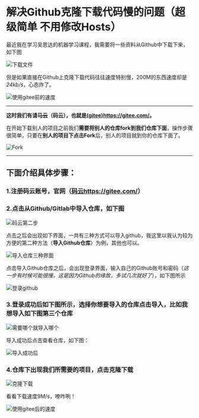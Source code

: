 # 解决Github克隆下载代码慢的问题（超级简单 不用修改Hosts）



最近我在学习吴恩达的机器学习课程，我需要将一些资料从Github中下载下来，如下图

![下载文件](https://cdn.jsdelivr.net/gh/JLUVicent/image-saving@master/20210731/下载文件.2zlalr0ipfk0.jpg)

但是如果直接在Github上克隆下载代码往往速度特别慢，200M的东西速度却是*24kb/s*，心态炸了。

![使用gitee前的速度](https://cdn.jsdelivr.net/gh/JLUVicent/image-saving@master/20210731/使用gitee前的速度.3kepcibov940.jpg)

***

**这时我们有请~~马云~~（码云），也就是[(gitee)](https://gitee.com/)<https://gitee.com/>。**

在开始下载别人的项目之前我们**需要将别人的仓库fork到我们仓库下面**，操作步骤很简单，只要在**别人的项目下点击Fork**后，别人的项目就到你的仓库下面了。

![Fork](https://cdn.jsdelivr.net/gh/JLUVicent/image-saving@master/20210731/Fork.5tlsz9kq4oo0.jpg)

***

## 下面介绍具体步骤：

### **1.注册码云账号，官网（[码云](https://gitee.com/)<https://gitee.com/>）**

### **2.点击从Github/Gitlab中导入仓库，如下图**

![码云第二步](https://cdn.jsdelivr.net/gh/JLUVicent/image-saving@master/20210731/码云第二步.4ehewwyi4eg0.jpg)

点击之后会出现如下界面，一共有三种方式可以导入github，我这里以我认为较为方便的第二种方法（**导入Github仓库**）为例，其他也可以。

![导入仓库三种界面](https://cdn.jsdelivr.net/gh/JLUVicent/image-saving@master/20210731/导入仓库三种界面.6fvp1t2yixc0.jpg)

点击导入Github仓库之后，会出现登录界面，输入自己的Github账号和密码（*这一步有时候可能很慢，这是因为Github的缘故，多试几次就好了*），如下图所示

![登录github](https://cdn.jsdelivr.net/gh/JLUVicent/image-saving@master/20210731/登录github.u5ab0r4a99c.jpg)

### **3.登录成功后如下图所示，选择你想要导入的仓库点击导入，比如我想导入如下图第三个仓库**

![需要哪个就导入哪个](https://cdn.jsdelivr.net/gh/JLUVicent/image-saving@master/20210731/需要哪个就导入哪个.4eoi4se53va0.jpg)

导入成功后点击查看仓库，如下图：

![导入成功后](https://cdn.jsdelivr.net/gh/JLUVicent/image-saving@master/20210731/导入成功后.vbmj1hdor00.jpg)

### **4.仓库下出现我们所需要的项目，点击克隆下载**

![克隆下载](https://cdn.jsdelivr.net/gh/JLUVicent/image-saving@master/20210731/克隆下载.2mu96yogtsc0.jpg)

看看下载速度9M/s，嘹咋咧！

![使用gitee后的速度](https://cdn.jsdelivr.net/gh/JLUVicent/image-saving@master/20210731/使用gitee后的速度.4piipf6pe5y0.jpg)